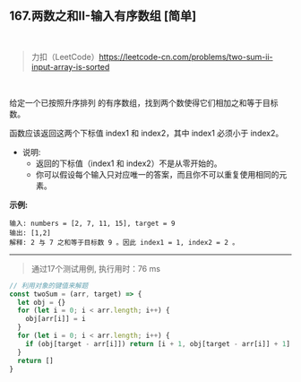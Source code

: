 
## 167.两数之和II-输入有序数组 [简单]

<br />

> 力扣（LeetCode）https://leetcode-cn.com/problems/two-sum-ii-input-array-is-sorted

<br />

给定一个已按照升序排列 的有序数组，找到两个数使得它们相加之和等于目标数。

函数应该返回这两个下标值 index1 和 index2，其中 index1 必须小于 index2。

- 说明:
  - 返回的下标值（index1 和 index2）不是从零开始的。
  - 你可以假设每个输入只对应唯一的答案，而且你不可以重复使用相同的元素。

**示例:**

```
输入: numbers = [2, 7, 11, 15], target = 9
输出: [1,2]
解释: 2 与 7 之和等于目标数 9 。因此 index1 = 1, index2 = 2 。
```

---

> 通过17个测试用例, 执行用时：76 ms

```js
// 利用对象的键值来解题
const twoSum = (arr, target) => {
  let obj = {}
  for (let i = 0; i < arr.length; i++) {
    obj[arr[i]] = i
  }
  for (let i = 0; i < arr.length; i++) {
    if (obj[target - arr[i]]) return [i + 1, obj[target - arr[i]] + 1]
  }
  return []
}
```
